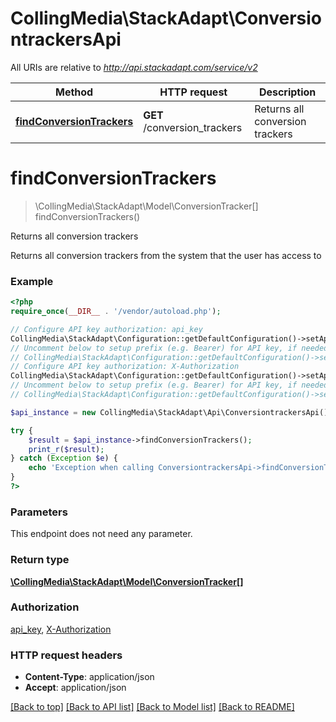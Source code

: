 # CollingMedia\StackAdapt\ConversiontrackersApi

All URIs are relative to *http://api.stackadapt.com/service/v2*

Method | HTTP request | Description
------------- | ------------- | -------------
[**findConversionTrackers**](ConversiontrackersApi.md#findConversionTrackers) | **GET** /conversion_trackers | Returns all conversion trackers


# **findConversionTrackers**
> \CollingMedia\StackAdapt\Model\ConversionTracker[] findConversionTrackers()

Returns all conversion trackers

Returns all conversion trackers from the system that the user has access to

### Example
```php
<?php
require_once(__DIR__ . '/vendor/autoload.php');

// Configure API key authorization: api_key
CollingMedia\StackAdapt\Configuration::getDefaultConfiguration()->setApiKey('api_key', 'YOUR_API_KEY');
// Uncomment below to setup prefix (e.g. Bearer) for API key, if needed
// CollingMedia\StackAdapt\Configuration::getDefaultConfiguration()->setApiKeyPrefix('api_key', 'Bearer');
// Configure API key authorization: X-Authorization
CollingMedia\StackAdapt\Configuration::getDefaultConfiguration()->setApiKey('X-Authorization', 'YOUR_API_KEY');
// Uncomment below to setup prefix (e.g. Bearer) for API key, if needed
// CollingMedia\StackAdapt\Configuration::getDefaultConfiguration()->setApiKeyPrefix('X-Authorization', 'Bearer');

$api_instance = new CollingMedia\StackAdapt\Api\ConversiontrackersApi();

try {
    $result = $api_instance->findConversionTrackers();
    print_r($result);
} catch (Exception $e) {
    echo 'Exception when calling ConversiontrackersApi->findConversionTrackers: ', $e->getMessage(), PHP_EOL;
}
?>
```

### Parameters
This endpoint does not need any parameter.

### Return type

[**\CollingMedia\StackAdapt\Model\ConversionTracker[]**](../Model/ConversionTracker.md)

### Authorization

[api_key](../../README.md#api_key), [X-Authorization](../../README.md#X-Authorization)

### HTTP request headers

 - **Content-Type**: application/json
 - **Accept**: application/json

[[Back to top]](#) [[Back to API list]](../../README.md#documentation-for-api-endpoints) [[Back to Model list]](../../README.md#documentation-for-models) [[Back to README]](../../README.md)

